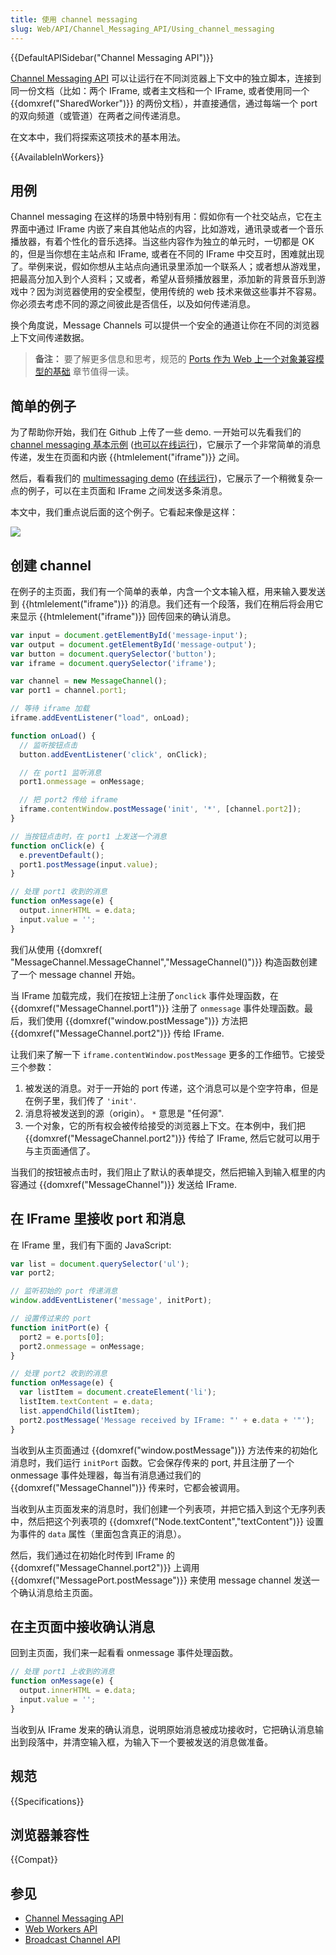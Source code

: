 ```yaml
---
title: 使用 channel messaging
slug: Web/API/Channel_Messaging_API/Using_channel_messaging
---
```


{{DefaultAPISidebar("Channel Messaging API")}}

[Channel Messaging API](/zh-CN/docs/Web/API/Channel_Messaging_API) 可以让运行在不同浏览器上下文中的独立脚本，连接到同一份文档（比如：两个 IFrame, 或者主文档和一个 IFrame, 或者使用同一个 {{domxref("SharedWorker")}} 的两份文档），并直接通信，通过每端一个 port 的双向频道（或管道）在两者之间传递消息。

在文本中，我们将探索这项技术的基本用法。

{{AvailableInWorkers}}

## 用例

Channel messaging 在这样的场景中特别有用：假如你有一个社交站点，它在主界面中通过 IFrame 内嵌了来自其他站点的内容，比如游戏，通讯录或者一个音乐播放器，有着个性化的音乐选择。当这些内容作为独立的单元时，一切都是 OK 的，但是当你想在主站点和 IFrame, 或者在不同的 IFrame 中交互时，困难就出现了。举例来说，假如你想从主站点向通讯录里添加一个联系人；或者想从游戏里，把最高分加入到个人资料；又或者，希望从音频播放器里，添加新的背景音乐到游戏中？因为浏览器使用的安全模型，使用传统的 web 技术来做这些事并不容易。你必须去考虑不同的源之间彼此是否信任，以及如何传递消息。

换个角度说，Message Channels 可以提供一个安全的通道让你在不同的浏览器上下文间传递数据。

> **备注：** 要了解更多信息和思考，规范的 [Ports 作为 Web 上一个对象兼容模型的基础](https://html.spec.whatwg.org/multipage/comms.html#ports-as-the-basis-of-an-object-capability-model-on-the-web) 章节值得一读。

## 简单的例子

为了帮助你开始，我们在 Github 上传了一些 demo. 一开始可以先看我们的 [channel messaging 基本示例](https://github.com/mdn/dom-examples/tree/master/channel-messaging-basic) ([也可以在线运行](https://mdn.github.io/dom-examples/channel-messaging-basic/))，它展示了一个非常简单的消息传递，发生在页面和内嵌 {{htmlelement("iframe")}} 之间。

然后，看看我们的 [multimessaging demo](https://github.com/mdn/dom-examples/tree/master/channel-messaging-multimessage) ([在线运行](https://mdn.github.io/dom-examples/channel-messaging-multimessage/))，它展示了一个稍微复杂一点的例子，可以在主页面和 IFrame 之间发送多条消息。

本文中，我们重点说后面的这个例子。它看起来像是这样：

![](channel-messaging-demo.png)

## 创建 channel

在例子的主页面，我们有一个简单的表单，内含一个文本输入框，用来输入要发送到 {{htmlelement("iframe")}} 的消息。我们还有一个段落，我们在稍后将会用它来显示 {{htmlelement("iframe")}} 回传回来的确认消息。

```js
var input = document.getElementById('message-input');
var output = document.getElementById('message-output');
var button = document.querySelector('button');
var iframe = document.querySelector('iframe');

var channel = new MessageChannel();
var port1 = channel.port1;

// 等待 iframe 加载
iframe.addEventListener("load", onLoad);

function onLoad() {
  // 监听按钮点击
  button.addEventListener('click', onClick);

  // 在 port1 监听消息
  port1.onmessage = onMessage;

  // 把 port2 传给 iframe
  iframe.contentWindow.postMessage('init', '*', [channel.port2]);
}

// 当按钮点击时，在 port1 上发送一个消息
function onClick(e) {
  e.preventDefault();
  port1.postMessage(input.value);
}

// 处理 port1 收到的消息
function onMessage(e) {
  output.innerHTML = e.data;
  input.value = '';
}
```

我们从使用 {{domxref( "MessageChannel.MessageChannel","MessageChannel()")}} 构造函数创建了一个 message channel 开始。

当 IFrame 加载完成，我们在按钮上注册了`onclick` 事件处理函数，在 {{domxref("MessageChannel.port1")}} 注册了 `onmessage` 事件处理函数。最后，我们使用 {{domxref("window.postMessage")}} 方法把 {{domxref("MessageChannel.port2")}} 传给 IFrame.

让我们来了解一下 `iframe.contentWindow.postMessage` 更多的工作细节。它接受三个参数：

1. 被发送的消息。对于一开始的 port 传递，这个消息可以是个空字符串，但是在例子里，我们传了 `'init'`.
2. 消息将被发送到的源（origin）。 `*` 意思是 "任何源".
3. 一个对象，它的所有权会被传给接受的浏览器上下文。在本例中，我们把 {{domxref("MessageChannel.port2")}} 传给了 IFrame, 然后它就可以用于与主页面通信了。

当我们的按钮被点击时，我们阻止了默认的表单提交，然后把输入到输入框里的内容通过 {{domxref("MessageChannel")}} 发送给 IFrame.

## 在 IFrame 里接收 port 和消息

在 IFrame 里，我们有下面的 JavaScript:

```js
var list = document.querySelector('ul');
var port2;

// 监听初始的 port 传递消息
window.addEventListener('message', initPort);

// 设置传过来的 port
function initPort(e) {
  port2 = e.ports[0];
  port2.onmessage = onMessage;
}

// 处理 port2 收到的消息
function onMessage(e) {
  var listItem = document.createElement('li');
  listItem.textContent = e.data;
  list.appendChild(listItem);
  port2.postMessage('Message received by IFrame: "' + e.data + '"');
}
```

当收到从主页面通过 {{domxref("window.postMessage")}} 方法传来的初始化消息时，我们运行 `initPort` 函数。它会保存传来的 port, 并且注册了一个 onmessage 事件处理器，每当有消息通过我们的 {{domxref("MessageChannel")}} 传来时，它都会被调用。

当收到从主页面发来的消息时，我们创建一个列表项，并把它插入到这个无序列表中，然后把这个列表项的 {{domxref("Node.textContent","textContent")}} 设置为事件的 `data` 属性（里面包含真正的消息）。

然后，我们通过在初始化时传到 IFrame 的 {{domxref("MessageChannel.port2")}} 上调用 {{domxref("MessagePort.postMessage")}} 来使用 message channel 发送一个确认消息给主页面。

## 在主页面中接收确认消息

回到主页面，我们来一起看看 onmessage 事件处理函数。

```js
// 处理 port1 上收到的消息
function onMessage(e) {
  output.innerHTML = e.data;
  input.value = '';
}
```

当收到从 IFrame 发来的确认消息，说明原始消息被成功接收时，它把确认消息输出到段落中，并清空输入框，为输入下一个要被发送的消息做准备。

## 规范

{{Specifications}}

## 浏览器兼容性

{{Compat}}

## 参见

- [Channel Messaging API](/zh-CN/docs/Web/API/Channel_Messaging_API)
- [Web Workers API](/zh-CN/docs/Web/API/Web_Workers_API)
- [Broadcast Channel API](/zh-CN/docs/Web/API/Broadcast_Channel_API)
